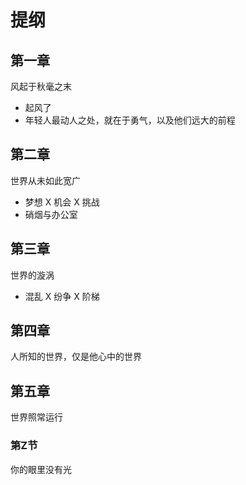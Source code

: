 # 提纲

## 第一章
风起于秋毫之末
* 起风了
* 年轻人最动人之处，就在于勇气，以及他们远大的前程

## 第二章
世界从未如此宽广
* 梦想 X 机会 X 挑战
* 硝烟与办公室



## 第三章
世界的漩涡
* 混乱 X 纷争 X 阶梯


## 第四章
人所知的世界，仅是他心中的世界

## 第五章
世界照常运行

### 第Z节
你的眼里没有光





